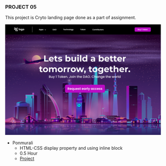 ### PROJECT 05

This project is Cryto landing page done as a part of assignment.

![Project 01 Image](./5.png)

 - Ponmurali
    - HTML-CSS display property and using inline block
    - 0.5 Hour
    - [Project](https://timely-quokka-3c5dc8.netlify.app/)
